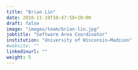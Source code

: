 ```yaml
---
title: "Brian Lin"
date: 2018-11-19T10:47:58+10:00
draft: false
image: "images/team/brian-lin.jpg"
jobtitle: "Software Area Coordinator"
institution: "University of Wisconsin–Madison"
#website: ""
linkedinurl: ""
weight: 5
---
```

